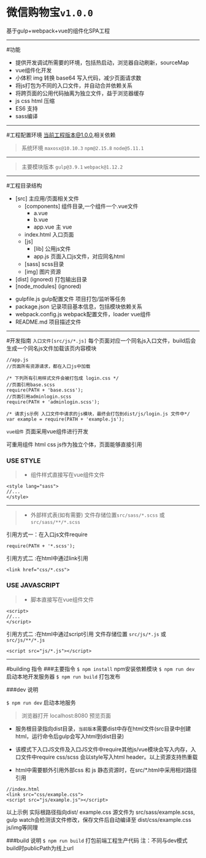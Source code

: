 # 微信购物宝`v1.0.0` 

基于gulp+webpack+vue的组件化SPA工程

---
#功能
* 提供开发调试所需要的环境，包括热启动，浏览器自动刷新，sourceMap
* vue组件化开发
* 小体积 img 转换 base64 写入代码，减少页面请求数
* 将js打包为不同的入口文件，并自动合并依赖关系
* 将跨页面的公用代码抽离为独立文件，益于浏览器缓存
* js css html 压缩
* ES6 支持
* sass编译


---
#工程配置环境
当前工程版本@1.0.0,相关依赖

> 系统环境
`maxosx@10.10.3`
`npm@2.15.8`
`node@5.11.1`

---
> 主要模块版本
`gulp@3.9.1`
`webpack@1.12.2`

--- 
#工程目录结构

+ [src] 主应用/页面相关文件
    + [components] 组件目录,一个组件一个.vue文件
        - a.vue
        - b.vue
        - app.vue 主 vue
    - index.html 入口页面
    + [js]
        - [lib] 公用js文件
        - app.js 页面入口js文件，对应同名html
    + [sass] scss目录
    + [img] 图片资源
+ [dist] (ignored) 打包输出目录
+ [node_modules] (ignored)
- gulpfile.js gulp配置文件 项目打包/监听等任务
- package.json 记录项目基本信息，包括模块依赖关系
- webpack.config.js webpack配置文件，loader vue组件
- README.md 项目描述文件

---
#开发指南
`入口文件[src/js/*.js]`
每个页面对应一个同名js入口文件，build后会生成一个同名js文件加载该页内容模块

```
//app.js 
//页面所有资源请求，都在入口js中加载

/* 下列所有引用样式文件会被打包成 login.css */
//页面引用base.scss
require(PATH + 'base.scss');
//页面引用adminlogin.scss
require(PATH + 'adminlogin.scss');

/* 请求js示例 入口文件中请求的js模块，最终会打包到dist/js/login.js 文件中*/
var example = require(PATH + 'example.js');
```
`vue组件`
页面采用vue组件进行开发

可重用组件 html css js作为独立个体，页面能够直接引用

### USE STYLE 
> - 组件样式直接写在vue组件文件
```
<style lang="sass">
//...
</style>
```
---
> - 外部样式表(如有需要) 文件存储位置`src/sass/*.scss` 或 `src/sass/**/*.scss`

引用方式一：在入口js文件require 

```
require(PATH + '*.scss');
```
引用方式二 :在html中通过link引用
```
<link href="css/*.css">
```


### USE JAVASCRIPT  
> - 脚本直接写在vue组件文件
```
<script>
//...
</script>
```
引用方式二 :在html中通过script引用 文件存储位置 `src/js/*.js` 或  `src/js/**/*.js`
```
<script src="js/*.js"></script>
```

---
#building 指令
###主要指令
`$ npm install`  npm安装依赖模块
`$ npm run dev`  启动本地开发服务器
`$ npm run build`  打包发布

###dev 说明

`$ npm run dev` 启动本地服务
> 浏览器打开 localhost:8080 预览页面 

 - 服务根目录指向dist目录，`当前版本`需要dist中存在html文件(src目录中创建html，运行命令后gulp会写入html到dist目录) 


 - 该模式下入口JS文件及入口JS文件中require其他js/vue模块会写入内存，入口文件中require css/scss 会以style写入html header。以上资源支持热重载

 - html中需要额外引用外部css 和 js 静态资源时，在src/*.html中采用相对路径引用
```
//index.html 
<link src="css/example.css">
<script src="js/example.js"></script>
```
以上示例 实际根路径指向dist/
example.css 源文件为 src/sass/example.scss, gulp watch会检测该文件修改，保存文件后自动编译至 dist/css/example.css
js/img等同理

###build 说明
`$ npm run build` 打包前端工程生产代码
注：不同与dev模式 build时publicPath为线上url


